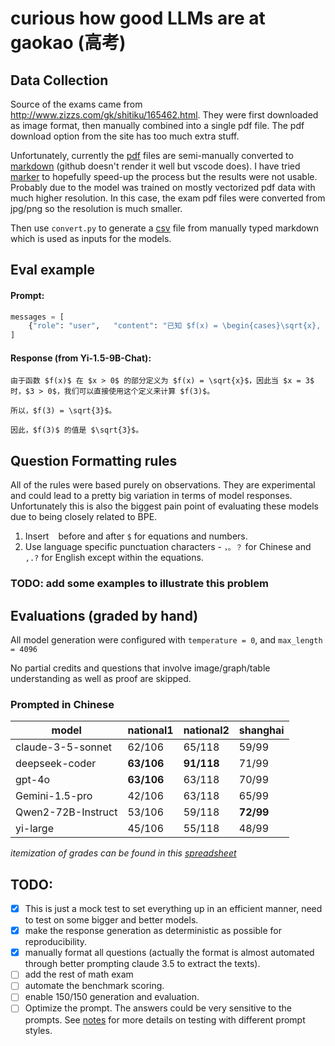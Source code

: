 # curious how good LLMs are at gaokao (高考)

## Data Collection
Source of the exams came from http://www.zizzs.com/gk/shitiku/165462.html. They were first downloaded as image format, then manually combined into a 
single pdf file. The pdf download option from the site has too much extra stuff.

Unfortunately, currently the [pdf](data/2024_math_shanghai/exam_with_answer.pdf) files are semi-manually converted to [markdown](data/2024_math_shanghai/exam_with_answer.md) (github doesn't render it well but vscode does). I have tried [marker](https://github.com/VikParuchuri/marker) to hopefully speed-up the process but the results were not usable. Probably due to the model was trained on mostly vectorized pdf data with much higher resolution. In this case, the exam pdf files were converted from jpg/png so the resolution is much smaller.

Then use `convert.py` to generate a [csv](data/2024_math_shanghai/exam_with_answer.csv) file from manually typed markdown which is used as inputs for 
the models.

## Eval example
#### Prompt:
```python
messages = [
    {"role": "user",   "content": "已知 $f(x) = \begin{cases}\sqrt{x}, x > 0 \\1, x \leq 0\end{cases}$，$f(3)=$"},
]
```

#### Response (from Yi-1.5-9B-Chat):
```text
由于函数 $f(x)$ 在 $x > 0$ 的部分定义为 $f(x) = \sqrt{x}$，因此当 $x = 3$ 时，$3 > 0$，我们可以直接使用这个定义来计算 $f(3)$。

所以，$f(3) = \sqrt{3}$。

因此，$f(3)$ 的值是 $\sqrt{3}$。
```
## Question Formatting rules 
All of the rules were based purely on observations. They are experimental and could lead to a pretty big variation in terms of model responses. 
Unfortunately this is also the biggest pain point of evaluating these models due to being closely related to BPE.
1. Insert ` ` before and after `$` for equations and numbers.
2. Use language specific punctuation characters - `，。？` for Chinese and `,.?` for English except within the equations.  

### TODO: add some examples to illustrate this problem 

## Evaluations (graded by hand)
All model generation were configured with `temperature = 0`, and `max_length = 4096`

No partial credits and questions that involve image/graph/table understanding as well as proof are skipped.

### Prompted in Chinese
| model              | national1  | national2  | shanghai  |
|--------------------|------------|------------|-----------|
| claude-3-5-sonnet  |   62/106   |   65/118   |   59/99   |
| deepseek-coder     | __63/106__ | __91/118__ |   71/99   |
| gpt-4o             | __63/106__ |   63/118   |   70/99   |
| Gemini-1.5-pro     |   42/106   |   63/118   |   65/99   |
| Qwen2-72B-Instruct |   53/106   |   59/118   | __72/99__ |
| yi-large           |   45/106   |   55/118   |   48/99   |

_itemization of grades can be found in this [spreadsheet](https://docs.google.com/spreadsheets/d/1I4Qi6-ad34KQlryBkRMNSGbEBU05dz4OcRs-AniWwLM/edit?gid=0#gid=0)_

## TODO: 
- [x] This is just a mock test to set everything up in an efficient manner, need to test on some bigger and better models.
- [x] make the response generation as deterministic as possible for reproducibility.
- [x] manually format all questions (actually the format is almost automated through better prompting claude 3.5 to extract the texts).
- [ ] add the rest of math exam
- [ ] automate the benchmark scoring.
- [ ] enable 150/150 generation and evaluation.
- [ ] Optimize the prompt. The answers could be very sensitive to the prompts. See [notes](notes.md) for more details on testing with different prompt styles.
